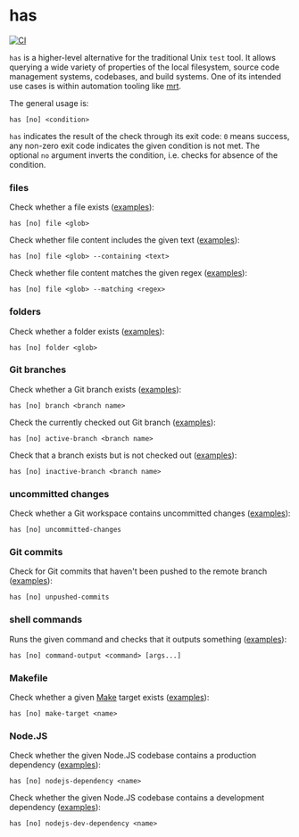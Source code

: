 # has

[![CI](https://github.com/kevgo/has/actions/workflows/ci.yml/badge.svg)](https://github.com/kevgo/has/actions/workflows/ci.yml)

`has` is a higher-level alternative for the traditional Unix `test` tool. It
allows querying a wide variety of properties of the local filesystem, source
code management systems, codebases, and build systems. One of its intended use
cases is within automation tooling like [mrt](https://github.com/kevgo/mrt).

The general usage is:

```
has [no] <condition>
```

`has` indicates the result of the check through its exit code: `0` means
success, any non-zero exit code indicates the given condition is not met. The
optional `no` argument inverts the condition, i.e. checks for absence of the
condition.

### files

Check whether a file exists ([examples](features/file-name.feature)):

```
has [no] file <glob>
```

Check whether file content includes the given text
([examples](features/file-content.feature)):

```
has [no] file <glob> --containing <text>
```

Check whether file content matches the given regex
([examples](features/file-content-regex.feature)):

```
has [no] file <glob> --matching <regex>
```

### folders

Check whether a folder exists ([examples](features/folder.feature)):

```
has [no] folder <glob>
```

### Git branches

Check whether a Git branch exists ([examples](features/git-branch.feature)):

```
has [no] branch <branch name>
```

Check the currently checked out Git branch
([examples](features/git-branch-active.feature)):

```
has [no] active-branch <branch name>
```

Check that a branch exists but is not checked out
([examples](features/git-branch-inactive.feature)):

```
has [no] inactive-branch <branch name>
```

### uncommitted changes

Check whether a Git workspace contains uncommitted changes
([examples](features/uncommitted-changes.feature)):

```
has [no] uncommitted-changes
```

### Git commits

Check for Git commits that haven't been pushed to the remote branch
([examples](features/unpushed-commits.feature)):

```
has [no] unpushed-commits
```

### shell commands

Runs the given command and checks that it outputs something
([examples](features/command-output.feature)):

```
has [no] command-output <command> [args...]
```

### Makefile

Check whether a given [Make](https://www.gnu.org/software/make) target exists
([examples](features/make-target.feature)):

```
has [no] make-target <name>
```

### Node.JS

Check whether the given Node.JS codebase contains a production dependency
([examples](features/node-dependency.feature)):

```
has [no] nodejs-dependency <name>
```

Check whether the given Node.JS codebase contains a development dependency
([examples](features/node-dependency.feature)):

```
has [no] nodejs-dev-dependency <name>
```

